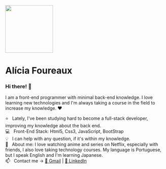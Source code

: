 <img width="auto" height="150px" src="https://avatars3.githubusercontent.com/u/66289769?s=460&u=d54629dc644cbfa4407e4e4b09ddb1684c6423eb&v=4">

# Alícia Foureaux

### Hi there! 👋
I am a front-end programmer with minimal back-end knowledge. I love learning new technologies and I'm always taking a course in the field to increase my knowledge. :heart:

:star: &nbsp; Lately, I've been studying hard to become a full-stack developer, improving my knowledge about the back end.
<br/> :computer: &nbsp; Front-End Stack: Html5, Css3, JavaScript, BootStrap
<br/> :bulb: &nbsp; I can help with any question, if it's within my knowledge.
<br/> :woman: &nbsp; About me: I love watching anime and series on Netflix, especially with friends, I also love taking technology courses. My language is Portuguese, but I speak English and I'm learning Japanese.
<br/> :mailbox: &nbsp; Contact me -> [:pushpin: Gmail](mailto:foureauxally@gmail.com) | [:pushpin: LinkedIn](https://www.linkedin.com/in/al%C3%ADcia-foureaux-7099a41b0/)
